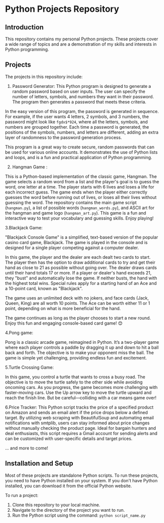# Python Projects Repository

## Introduction

This repository contains my personal Python projects. These projects cover a wide range of topics and are a demonstration of my skills and interests in Python programming.

## Projects

The projects in this repository include:

1. Password Generator: 
This Python program is designed to generate a random password based on user inputs. The user can specify the number of letters, symbols, and numbers they want in their password. The program then generates a password that meets these criteria.

In the easy version of this program, the password is generated in sequence. For example, if the user wants 4 letters, 2 symbols, and 3 numbers, the password might look like `fgdx$*924`, where all the letters, symbols, and numbers are grouped together. Each time a password is generated, the positions of the symbols, numbers, and letters are different, adding an extra layer of randomness to the password generation process.

This program is a great way to create secure, random passwords that can be used for various online accounts. It demonstrates the use of Python lists and loops, and is a fun and practical application of Python programming.

2. Hangman Game :



This is a Python-based implementation of the classic game, Hangman. The game selects a random word from a list and the player's goal is to guess the word, one letter at a time. The player starts with 6 lives and loses a life for each incorrect guess. The game ends when the player either correctly guesses the word before running out of lives, or loses all their lives without guessing the word. The repository contains the main game script (`hangman.py`), a list of possible words (`hangman_words.py`), and ASCII art for the hangman and game logo (`hangman_art.py`). This game is a fun and interactive way to test your vocabulary and guessing skills. Enjoy playing!


3.Blackjack Game:

"Blackjack Console Game" is a simplified, text-based version of the popular casino card game, Blackjack. The game is played in the console and is designed for a single player competing against a computer dealer.

In this game, the player and the dealer are each dealt two cards to start. The player then has the option to draw additional cards to try and get their hand as close to 21 as possible without going over. The dealer draws cards until their hand totals 17 or more. If a player or dealer's hand exceeds 21, they "bust" and automatically lose the game. If neither busts, the hand with the highest total wins. Special rules apply for a starting hand of an Ace and a 10-point card, known as "Blackjack".

The game uses an unlimited deck with no jokers, and face cards (Jack, Queen, King) are all worth 10 points. The Ace can be worth either 11 or 1 point, depending on what is more beneficial for the hand.

The game continues as long as the player chooses to start a new round. Enjoy this fun and engaging console-based card game! 😊




4.Pong game:

Pong is a classic arcade game, reimagined in Python. It’s a two-player game where each player controls a paddle by dragging it up and down to hit a ball back and forth. The objective is to make your opponent miss the ball. The game is simple yet challenging, providing endless fun and excitement.

5.Turtle Crossing Game:

In this game, you control a turtle that wants to cross a busy road. The objective is to move the turtle safely to the other side while avoiding oncoming cars. As you progress, the game becomes more challenging with faster-moving cars. Use the Up arrow key to move the turtle upward and reach the finish line. But be careful—colliding with a car means game over! 

6.Price Tracker:
This Python script tracks the price of a specified product on Amazon and sends an email alert if the price drops below a defined target. By utilizing web scraping with BeautifulSoup and automating email notifications with smtplib, users can stay informed about price changes without manually checking the product page. Ideal for bargain hunters and deal enthusiasts, this script requires a Gmail account for sending alerts and can be customized with user-specific details and target prices.


... and more to come!

## Installation and Setup

Most of these projects are standalone Python scripts. To run these projects, you need to have Python installed on your system. If you don't have Python installed, you can download it from the official Python website.

To run a project:

1. Clone this repository to your local machine.
2. Navigate to the directory of the project you want to run.
3. Run the Python script using the command: `python script_name.py`

